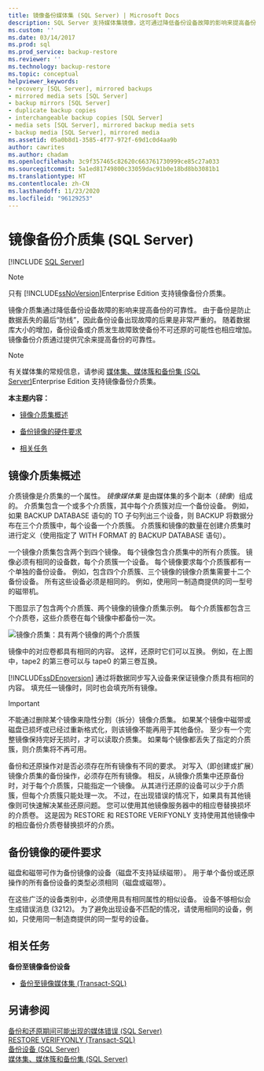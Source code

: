 ```yaml
---
title: 镜像备份媒体集 (SQL Server) | Microsoft Docs
description: SQL Server 支持媒体集镜像，这可通过降低备份设备故障的影响来提高备份的可靠性。
ms.custom: ''
ms.date: 03/14/2017
ms.prod: sql
ms.prod_service: backup-restore
ms.reviewer: ''
ms.technology: backup-restore
ms.topic: conceptual
helpviewer_keywords:
- recovery [SQL Server], mirrored backups
- mirrored media sets [SQL Server]
- backup mirrors [SQL Server]
- duplicate backup copies
- interchangeable backup copies [SQL Server]
- media sets [SQL Server], mirrored backup media sets
- backup media [SQL Server], mirrored media
ms.assetid: 05a0b8d1-3585-4f77-972f-69d1c0d4aa9b
author: cawrites
ms.author: chadam
ms.openlocfilehash: 3c9f357465c82620c663761730999ce85c27a033
ms.sourcegitcommit: 5a1ed81749800c33059dac91b0e18bd8bb3081b1
ms.translationtype: HT
ms.contentlocale: zh-CN
ms.lasthandoff: 11/23/2020
ms.locfileid: "96129253"
---
```

# <a name="mirrored-backup-media-sets-sql-server"></a>镜像备份介质集 (SQL Server)
 [!INCLUDE [SQL Server](../../includes/applies-to-version/sqlserver.md)]
    
> [!NOTE]  
>  只有 [!INCLUDE[ssNoVersion](../../includes/ssnoversion-md.md)]Enterprise Edition 支持镜像备份介质集。  
  
 镜像介质集通过降低备份设备故障的影响来提高备份的可靠性。 由于备份是防止数据丢失的最后“防线”，因此备份设备出现故障的后果是非常严重的。 随着数据库大小的增加，备份设备或介质发生故障致使备份不可还原的可能性也相应增加。 镜像备份介质通过提供冗余来提高备份的可靠性。  
  
> [!NOTE]  
>  有关媒体集的常规信息，请参阅 [媒体集、媒体簇和备份集 (SQL Server)](../../relational-databases/backup-restore/media-sets-media-families-and-backup-sets-sql-server.md)Enterprise Edition 支持镜像备份介质集。  
  
 **本主题内容：**  
  
-   [镜像介质集概述](#OverviewofMirroredMediaSets)  
  
-   [备份镜像的硬件要求](#HardwareReqs)  
  
-   [相关任务](#RelatedTasks)  
  
##  <a name="overview-of-mirrored-media-sets"></a><a name="OverviewofMirroredMediaSets"></a> 镜像介质集概述  
 介质镜像是介质集的一个属性。 *镜像媒体集* 是由媒体集的多个副本（*镜像*）组成的。 介质集包含一个或多个介质簇，其中每个介质簇对应一个备份设备。 例如，如果 BACKUP DATABASE 语句的 TO 子句列出三个设备，则 BACKUP 将数据分布在三个介质簇中，每个设备一个介质簇。 介质簇和镜像的数量在创建介质集时进行定义（使用指定了 WITH FORMAT 的 BACKUP DATABASE 语句）。  
  
 一个镜像介质集包含两个到四个镜像。 每个镜像包含介质集中的所有介质簇。 镜像必须有相同的设备数，每个介质簇一个设备。 每个镜像要求每个介质簇都有一个单独的备份设备。 例如，包含四个介质簇、三个镜像的镜像介质集需要十二个备份设备。 所有这些设备必须是相同的。 例如，使用同一制造商提供的同一型号的磁带机。  
  
 下图显示了包含两个介质簇、两个镜像的镜像介质集示例。 每个介质簇都包含三个介质卷，这些介质卷在每个镜像中都备份一次。  
  
 ![镜像介质集：具有两个镜像的两个介质簇](../../relational-databases/backup-restore/media/bnr-backup-media-mirror.gif "镜像介质集：具有两个镜像的两个介质簇")  
  
 镜像中的对应卷都具有相同的内容。 这样，还原时它们可以互换。 例如，在上图中，tape2 的第三卷可以与 tape0 的第三卷互换。  
  
 [!INCLUDE[ssDEnoversion](../../includes/ssdenoversion-md.md)] 通过将数据同步写入设备来保证镜像介质具有相同的内容。 填充任一镜像时，同时也会填充所有镜像。  
  
> [!IMPORTANT]  
>  不能通过删除某个镜像来隐性分割（拆分）镜像介质集。 如果某个镜像中磁带或磁盘已损坏或已经过重新格式化，则该镜像不能再用于其他备份。 至少有一个完整镜像保持完好无损时，才可以读取介质集。 如果每个镜像都丢失了指定的介质簇，则介质集将不再可用。  
  
 备份和还原操作对是否必须存在所有镜像有不同的要求。 对写入（即创建或扩展）镜像介质集的备份操作，必须存在所有镜像。 相反，从镜像介质集中还原备份时，对于每个介质簇，只能指定一个镜像。 从其进行还原的设备可以少于介质簇，但每个介质簇只能处理一次。 不过，在出现错误的情况下，如果具有其他镜像则可快速解决某些还原问题。 您可以使用其他镜像服务器中的相应卷替换损坏的介质卷。 这是因为 RESTORE 和 RESTORE VERIFYONLY 支持使用其他镜像中的相应备份介质卷替换损坏的介质。  
  
##  <a name="hardware-requirements-for-backup-mirrors"></a><a name="HardwareReqs"></a> 备份镜像的硬件要求  
 磁盘和磁带可作为备份镜像的设备（磁盘不支持延续磁带）。 用于单个备份或还原操作的所有备份设备的类型必须相同（磁盘或磁带）。  
  
 在这些广泛的设备类别中，必须使用具有相同属性的相似设备。 设备不够相似会生成错误消息 (3212)。 为了避免出现设备不匹配的情况，请使用相同的设备，例如，只使用同一制造商提供的同一型号的设备。  
  
##  <a name="related-tasks"></a><a name="RelatedTasks"></a> 相关任务  
 **备份至镜像备份设备**  
  
-   [备份至镜像媒体集 (Transact-SQL)](../../relational-databases/backup-restore/back-up-to-a-mirrored-media-set-transact-sql.md)  
  
## <a name="see-also"></a>另请参阅  
 [备份和还原期间可能出现的媒体错误 (SQL Server)](../../relational-databases/backup-restore/possible-media-errors-during-backup-and-restore-sql-server.md)   
 [RESTORE VERIFYONLY (Transact-SQL)](../../t-sql/statements/restore-statements-verifyonly-transact-sql.md)   
 [备份设备 (SQL Server)](../../relational-databases/backup-restore/backup-devices-sql-server.md)   
 [媒体集、媒体簇和备份集 (SQL Server)](../../relational-databases/backup-restore/media-sets-media-families-and-backup-sets-sql-server.md)  
  
  

